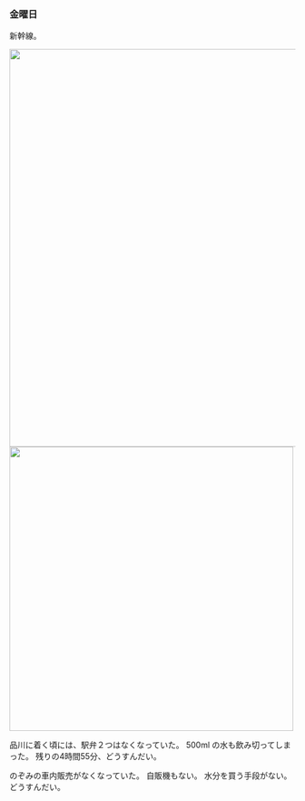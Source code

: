 ### 金曜日

新幹線。

<img src="https://i.imgur.com/6lbXwQc.jpeg" width="700">

<img src="https://i.imgur.com/ayklJqC.jpeg" width="500">

品川に着く頃には、駅弁２つはなくなっていた。
500ml の水も飲み切ってしまった。
残りの4時間55分、どうすんだい。

のぞみの車内販売がなくなっていた。
自販機もない。
水分を買う手段がない。どうすんだい。